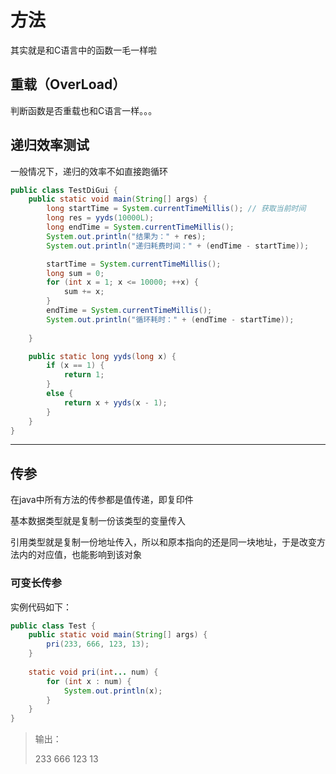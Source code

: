 # 方法

其实就是和C语言中的函数一毛一样啦

## 重载（OverLoad）

判断函数是否重载也和C语言一样。。。

## 递归效率测试

一般情况下，递归的效率不如直接跑循环

```java
public class TestDiGui {
    public static void main(String[] args) {
        long startTime = System.currentTimeMillis(); // 获取当前时间
        long res = yyds(10000L);
        long endTime = System.currentTimeMillis();
        System.out.println("结果为：" + res);
        System.out.println("递归耗费时间：" + (endTime - startTime));

        startTime = System.currentTimeMillis();
        long sum = 0;
        for (int x = 1; x <= 10000; ++x) {
            sum += x;
        }
        endTime = System.currentTimeMillis();
        System.out.println("循环耗时：" + (endTime - startTime));
 
    }

    public static long yyds(long x) {
        if (x == 1) {
            return 1;
        }
        else {
            return x + yyds(x - 1);
        }
    }
}
```

---

## 传参

在java中所有方法的传参都是值传递，即复印件

基本数据类型就是复制一份该类型的变量传入

引用类型就是复制一份地址传入，所以和原本指向的还是同一块地址，于是改变方法内的对应值，也能影响到该对象

### 可变长传参

实例代码如下：

```java
public class Test {
    public static void main(String[] args) {
    	pri(233, 666, 123, 13);
    }
    
    static void pri(int... num) {
    	for (int x : num) {
    		System.out.println(x);
    	}
    }
}
```

> 输出：
>
> 233
> 666
> 123
> 13

